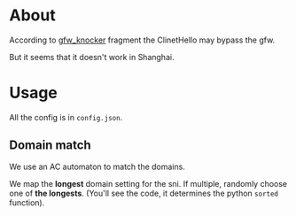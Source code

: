 # About

According to [gfw_knocker](https://github.com/gfw-knocker/) fragment the ClinetHello may bypass the gfw.

But it seems that it doesn't work in Shanghai.

# Usage

All the config is in `config.json`.

## Domain match

We use an AC automaton to match the domains.

We map the **longest** domain setting for the sni. If multiple, randomly choose one of **the longests**. (You'll see the code, it determines the python `sorted` function).
